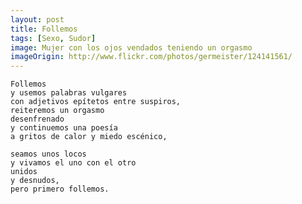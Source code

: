 ```yaml
---
layout: post
title: Follemos
tags: [Sexo, Sudor]
image: Mujer con los ojos vendados teniendo un orgasmo
imageOrigin: http://www.flickr.com/photos/germeister/124141561/
---
```


	Follemos
	y usemos palabras vulgares
	con adjetivos epítetos entre suspiros,
	reiteremos un orgasmo
	desenfrenado
	y continuemos una poesía
	a gritos de calor y miedo escénico,

	seamos unos locos
	y vivamos el uno con el otro
	unidos
	y desnudos,
	pero primero follemos.
